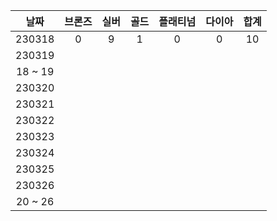 |  날짜   | 브론즈 | 실버 | 골드 | 플래티넘 | 다이아 | 합계 |
| :-----: | :----: | :--: | :--: | :------: | :----: | :--: |
| 230318  |   0    |  9   |  1   |    0     |   0    |  10  |
| 230319  |
| 18 ~ 19 |
| 230320  |
| 230321  |
| 230322  |
| 230323  |
| 230324  |
| 230325  |
| 230326  |
| 20 ~ 26 |
